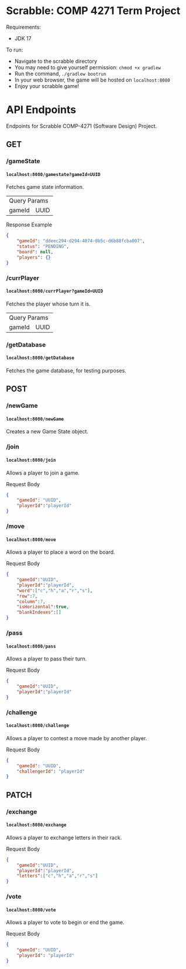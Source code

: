 # Scrabble: COMP 4271 Term Project

Requirements:
- JDK 17

To run:
- Navigate to the scrabble directory
- You may need to give yourself permission: `chmod +x gradlew`
- Run the command, `./gradlew bootrun`
- In your web browser, the game will be hosted on `localhost:8080`
- Enjoy your scrabble game!

# API Endpoints
Endpoints for Scrabble COMP-4271 (Software Design) Project.

## GET
### /gameState
#### ```localhost:8080/gamestate?gameId=UUID```
Fetches game state information.

<table>
  <tr>
    <td colspan="2">Query Params</td>
    </tr>
  <tr>
    <td>gameId</td>
    <td>UUID</td>
  </tr>
</table>

Response Example
```json
{
    "gameId": "ddeec294-d294-4074-8b5c-d6b88fcba007",
    "status": "PENDING",
    "board": null,
    "players": {}
}
```

### /currPlayer
#### ```localhost:8080/currPlayer?gameId=UUID```
Fetches the player whose turn it is.

<table>
  <tr>
    <td colspan="2">Query Params</td>
    </tr>
  <tr>
    <td>gameId</td>
    <td>UUID</td>
  </tr>
</table>

### /getDatabase
#### ```localhost:8080/getDatabase```
Fetches the game database, for testing purposes.

## POST
### /newGame
#### ```localhost:8080/newGame```
Creates a new Game State object.

### /join
#### ```localhost:8080/join```
Allows a player to join a game.

Request Body
```json
{
    "gameId": "UUID",
    "playerId":"playerId"
}
```

### /move
#### ```localhost:8080/move```
Allows a player to place a word on the board.

Request Body
```json
{
    "gameId":"UUID",
    "playerId":"playerId",
    "word":["c","h","a","r","s"],
    "row":7,
    "column":7,
    "isHorizontal":true,
    "blankIndexes":[]
}
```

### /pass
#### ```localhost:8080/pass```
Allows a player to pass their turn.

Request Body
```json
{
    "gameId":"UUID",
    "playerId":"playerId"
}
```

### /challenge
#### ```localhost:8080/challenge```
Allows a player to contest a move made by another player.

Request Body
```json
{
    "gameId": "UUID",
    "challengerId": "playerId"
}
```

## PATCH
### /exchange
#### ```localhost:8080/exchange```
Allows a player to exchange letters in their rack.

Request Body
```json
{
    "gameId":"UUID",
    "playerId":"playerId",
    "letters":["c","h","a","r","s"]
}
```

### /vote
#### ```localhost:8080/vote```
Allows a player to vote to begin or end the game.

Request Body
```json
{
    "gameId": "UUID",
    "playerId": "playerId"
}
```

